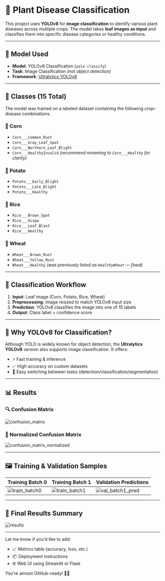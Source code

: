 # 🌿 Plant Disease Classification

This project uses **YOLOv8** for **image classification** to identify various plant diseases across multiple crops. The model takes **leaf images as input** and classifies them into specific disease categories or healthy conditions.

---

## 🧪 Model Used

- **Model**: YOLOv8 Classification (`yolo classify`)
- **Task**: Image Classification *(not object detection)*
- **Framework**: [Ultralytics YOLOv8](https://docs.ultralytics.com/)

---

## 🌱 Classes (15 Total)

The model was trained on a labeled dataset containing the following crop–disease combinations:

### 🌽 Corn
- `Corn___Common_Rust`
- `Corn___Gray_Leaf_Spot`
- `Corn___Northern_Leaf_Blight`
- `Corn___HealthyInvalid` *(recommend renaming to `Corn___Healthy` for clarity)*

### 🥔 Potato
- `Potato___Early_Blight`
- `Potato___Late_Blight`
- `Potato___Healthy`

### 🌾 Rice
- `Rice___Brown_Spot`
- `Rice___Hispa`
- `Rice___Leaf_Blast`
- `Rice___Healthy`

### 🌿 Wheat
- `Wheat___Brown_Rust`
- `Wheat___Yellow_Rust`
- `Wheat___Healthy` *(was previously listed as `HealthyWheat` — fixed)*

---

## 📸 Classification Workflow

1. **Input**: Leaf image (Corn, Potato, Rice, Wheat)
2. **Preprocessing**: Image resized to match YOLOv8 input size
3. **Prediction**: YOLOv8 classifies the image into one of 15 labels
4. **Output**: Class label + confidence score

---

## 🧠 Why YOLOv8 for Classification?

Although YOLO is widely known for object detection, the **Ultralytics YOLOv8** version also supports image classification. It offers:

- ⚡ Fast training & inference
- ✅ High accuracy on custom datasets
- 🔄 Easy switching between tasks (detection/classification/segmentation)

---

## 📊 Results

### 🔍 Confusion Matrix
![confusion_matrix](https://github.com/user-attachments/assets/b3074cae-28f6-4589-bfab-f5ce00003a7b)

### 🧮 Normalized Confusion Matrix
![confusion_matrix_normalized](https://github.com/user-attachments/assets/13b062b9-a40b-437f-b6eb-02e46e39818e)

---

## 🖼️ Training & Validation Samples

| Training Batch 0 | Training Batch 1 | Validation Predictions |
|------------------|------------------|-------------------------|
| ![train_batch0](https://github.com/user-attachments/assets/32682190-0495-4d13-9cb1-74f8b32f0514) | ![train_batch1](https://github.com/user-attachments/assets/85083044-071c-40ac-a9e6-662a440aca0d) | ![val_batch1_pred](https://github.com/user-attachments/assets/2e7a793b-ddfa-4b78-83b2-bca3bdccd4c4) |

---

## 🏁 Final Results Summary

![results](https://github.com/user-attachments/assets/dc228486-4003-4515-9927-9eac15adcecb)

---

Let me know if you'd like to add:
- 📈 Metrics table (accuracy, loss, etc.)
- 📦 Deployment instructions
- 🌐 Web UI using Streamlit or Flask

You're almost GitHub-ready! 💪🔥
